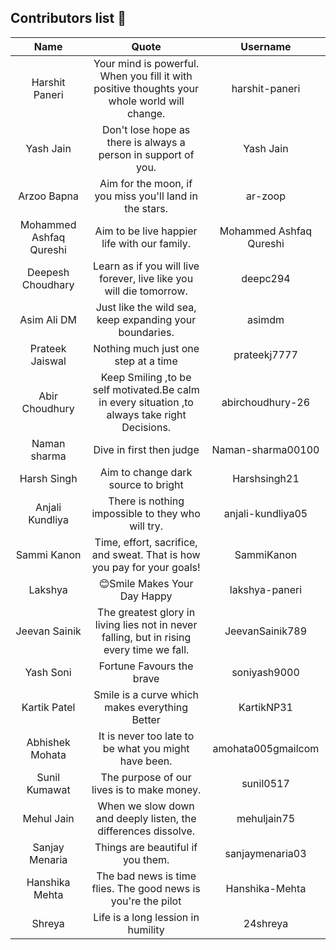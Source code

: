## Contributors list 📝

| Name | Quote | Username |
|:------:|:--------:|:---------:|
Harshit Paneri| Your mind is powerful. When you fill it with positive thoughts your whole world will change. | harshit-paneri
Yash Jain| Don't lose hope as there is always a person in support of you. | Yash Jain
Arzoo Bapna| Aim for the moon, if you miss you'll land in the stars. | ar-zoop
Mohammed Ashfaq Qureshi| Aim to be live happier life with our family. | Mohammed Ashfaq Qureshi
Deepesh Choudhary| Learn as if you will live forever, live like you will die tomorrow.| deepc294
Asim Ali DM| Just like the wild sea, keep expanding your boundaries. | asimdm
Prateek Jaiswal| Nothing much just one step at a time | prateekj7777
Abir Choudhury|Keep Smiling ,to be self motivated.Be calm in every situation ,to always take right Decisions.|abirchoudhury-26
Naman sharma| Dive in first then judge | Naman-sharma00100
Harsh Singh | Aim to change dark source to bright | Harshsingh21
Anjali Kundliya | There is nothing impossible to they who will try. | anjali-kundliya05
Sammi Kanon | Time, effort, sacrifice, and sweat. That is how you pay for your goals! | SammiKanon
Lakshya | 😊Smile Makes Your Day Happy| lakshya-paneri
Jeevan Sainik | The greatest glory in living lies not in never falling, but in rising every time we fall. | JeevanSainik789
Yash Soni | Fortune Favours the brave | soniyash9000
Kartik Patel | Smile is a curve which makes everything Better | KartikNP31
Abhishek Mohata | It is never too late to be what you might have been. | amohata005gmailcom
Sunil Kumawat | The purpose of our lives is to make money. | sunil0517
Mehul Jain | When we slow down and deeply listen, the differences dissolve. | mehuljain75
Sanjay Menaria | Things are beautiful if you them. | sanjaymenaria03
Hanshika Mehta | The bad news is time flies. The good news is you're the pilot | Hanshika-Mehta
Shreya | Life is a long lession in humility | 24shreya
